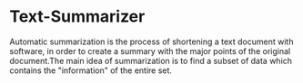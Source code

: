 # Text-Summarizer
Automatic summarization is the process of shortening a text document with software, in order to create a summary with the major points of the original document.The main idea of summarization is to find a subset of data which contains the "information" of the entire set.
